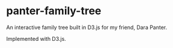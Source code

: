 # panter-family-tree
An interactive family tree built in D3.js for my friend, Dara Panter.

Implemented with D3.js.